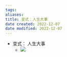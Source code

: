 ```yaml
---
tags: 
aliases: 
title: 变式：人生大事
date created: 2022-12-07
date modified: 2022-12-07
---
```

-   变式： 人生大事
    -   ![](https://xxpic.oss-cn-qingdao.aliyuncs.com/pic/20220409191407.png)